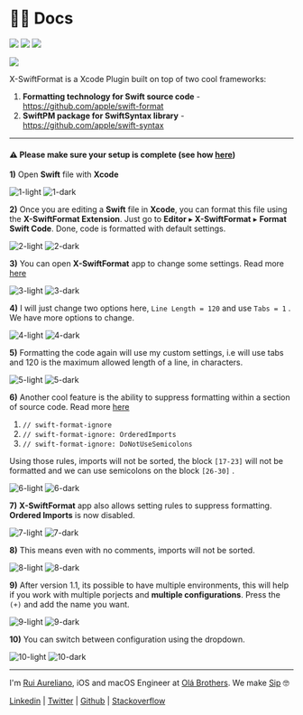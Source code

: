 # 👨‍🏫 Docs

[![](https://img.shields.io/badge/MIT-License-0f73b4.svg)](./LICENSE.md) [![](https://img.shields.io/badge/swift-6.0-0f73b4.svg)](https://swift.org/blog/swift-6.0-released/) [![](https://img.shields.io/badge/docs-2.0.1-0f73b4.svg)](./DOCS.md)

![](./assets/readme/xsf-header.png)

X-SwiftFormat is a Xcode Plugin built on top of two cool frameworks:

1. **Formatting technology for Swift source code** - https://github.com/apple/swift-format
1. **SwiftPM package for SwiftSyntax library** - https://github.com/apple/swift-syntax

---

#### ⚠️ Please make sure your setup is complete (see how [here](./README.md))

**1)** Open **Swift** file with **Xcode**

![1-light](./assets/docs/1-light.png#gh-light-mode-only)
![1-dark](./assets/docs/1-dark.png#gh-dark-mode-only)

**2)** Once you are editing a **Swift** file in **Xcode**, you can format this file using the **X-SwiftFormat Extension**. Just go to **Editor** ▸ **X-SwiftFormat** ▸ **Format Swift Code**. Done, code is formatted with default settings.

![2-light](./assets/docs/2-light.png#gh-light-mode-only)
![2-dark](./assets/docs/2-dark.png#gh-dark-mode-only)

**3)** You can open **X-SwiftFormat** app to change some settings. Read more [here](https://github.com/apple/swift-format/blob/master/Documentation/Configuration.md)

![3-light](./assets/docs/3-light.png#gh-light-mode-only)
![3-dark](./assets/docs/3-dark.png#gh-dark-mode-only)

**4)** I will just change two options here, `Line Length = 120` and use `Tabs = 1` . We have more options to change.

![4-light](./assets/docs/4-light.png#gh-light-mode-only)
![4-dark](./assets/docs/4-dark.png#gh-dark-mode-only)

**5)** Formatting the code again will use my custom settings, i.e will use tabs and 120 is the maximum allowed length of a line, in characters.

![5-light](./assets/docs/5-light.png#gh-light-mode-only)
![5-dark](./assets/docs/5-dark.png#gh-dark-mode-only)

**6)** Another cool feature is the ability to suppress formatting within a section of source code. Read more [here](https://github.com/apple/swift-format/blob/master/Documentation/IgnoringSource.md)

1. `// swift-format-ignore`
1. `// swift-format-ignore: OrderedImports`
1. `// swift-format-ignore: DoNotUseSemicolons`

Using those rules, imports will not be sorted, the block `[17-23]` will not be formatted and we can use semicolons on the block `[26-30]` .

![6-light](./assets/docs/6-light.png#gh-light-mode-only)
![6-dark](./assets/docs/6-dark.png#gh-dark-mode-only)

**7)** **X-SwiftFormat** app also allows setting rules to suppress formatting. **Ordered Imports** is now disabled.

![7-light](./assets/docs/7-light.png#gh-light-mode-only)
![7-dark](./assets/docs/7-dark.png#gh-dark-mode-only)

**8)** This means even with no comments, imports will not be sorted.

![8-light](./assets/docs/8-light.png#gh-light-mode-only)
![8-dark](./assets/docs/8-dark.png#gh-dark-mode-only)

**9)** After version 1.1, its possible to have multiple environments, this will help if you work with multiple porjects and **multiple configurations**. Press the `(+)` and add the name you want.

![9-light](./assets/docs/9-light.png#gh-light-mode-only)
![9-dark](./assets/docs/9-dark.png#gh-dark-mode-only)

**10)** You can switch between configuration using the dropdown.

![10-light](./assets/docs/10-light.png#gh-light-mode-only)
![10-dark](./assets/docs/10-dark.png#gh-dark-mode-only)

---

I'm [Rui Aureliano](http://ruiaureliano.com), iOS and macOS Engineer at [Olá Brothers](https://theolabrothers.com). We make [Sip](https://sipapp.io) 🤓

[Linkedin](https://www.linkedin.com/in/ruiaureliano) | [Twitter](https://twitter.com/ruiaureliano) | [Github](https://github.com/ruiaureliano) | [Stackoverflow](https://stackoverflow.com/users/881095/ruiaureliano)

